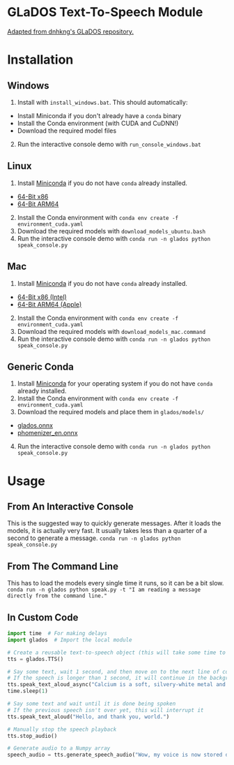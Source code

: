 # GLaDOS Text-To-Speech Module
[Adapted from dnhkng's GLaDOS repository.](https://github.com/dnhkng/GlaDOS)

# Installation

## Windows
1. Install with `install_windows.bat`. This should automatically:
  - Install Miniconda if you don't already have a `conda` binary
  - Install the Conda environment (with CUDA and CuDNN!)
  - Download the required model files
2. Run the interactive console demo with `run_console_windows.bat`

## Linux
1. Install [Miniconda](https://www.anaconda.com/download/success) if you do not have `conda` already installed.
  - [64-Bit x86](https://repo.anaconda.com/miniconda/Miniconda3-latest-Linux-x86_64.sh)
  - [64-Bit ARM64](https://repo.anaconda.com/miniconda/Miniconda3-latest-Linux-aarch64.sh)
2. Install the Conda environment with `conda env create -f environment_cuda.yaml`
3. Download the required models with `download_models_ubuntu.bash`
4. Run the interactive console demo with `conda run -n glados python speak_console.py`

## Mac
1. Install [Miniconda](https://www.anaconda.com/download/success) if you do not have `conda` already installed.
  - [64-Bit x86 (Intel)](https://repo.anaconda.com/miniconda/Miniconda3-latest-MacOSX-x86_64.pkg)
  - [64-Bit ARM64 (Apple)](https://repo.anaconda.com/miniconda/Miniconda3-latest-MacOSX-arm64.pkg)
2. Install the Conda environment with `conda env create -f environment_cuda.yaml`
3. Download the required models with `download_models_mac.command`
4. Run the interactive console demo with `conda run -n glados python speak_console.py`

## Generic Conda
1. Install [Miniconda](https://www.anaconda.com/download/success) for your operating system if you do not have `conda` already installed.
2. Install the Conda environment with `conda env create -f environment_cuda.yaml`
3. Download the required models and place them in `glados/models/`
  - [glados.onnx](https://github.com/dnhkng/GlaDOS/releases/download/0.1/glados.onnx)
  - [phomenizer_en.onnx](https://github.com/dnhkng/GlaDOS/releases/download/0.1/phomenizer_en.onnx)
4. Run the interactive console demo with `conda run -n glados python speak_console.py`

# Usage

## From An Interactive Console
This is the suggested way to quickly generate messages. After it loads the models, it is actually very fast. It usually takes less than a quarter of a second to generate a message.
`conda run -n glados python speak_console.py`

## From The Command Line
This has to load the models every single time it runs, so it can be a bit slow.
`conda run -n glados python speak.py -t "I am reading a message directly from the command line."`

## In Custom Code
```python
import time  # For making delays
import glados  # Import the local module

# Create a reusable text-to-speech object (this will take some time to load the AI models)
tts = glados.TTS()

# Say some text, wait 1 second, and then move on to the next line of code
# If the speech is longer than 1 second, it will continue in the background
tts.speak_text_aloud_async("Calcium is a soft, silvery-white metal and one of the most abundant elements on Earth. It is essential for living organisms, playing a critical role in building strong bones and teeth, as well as aiding muscle function and nerve signaling. Calcium is commonly found in compounds like limestone and is extracted for use in construction materials, such as cement and plaster. It also has industrial applications, including acting as a reducing agent in metal production. In everyday life, dietary calcium is obtained from foods like milk, cheese, leafy greens, and fortified products to support overall health.")
time.sleep(1)

# Say some text and wait until it is done being spoken
# If the previous speech isn't over yet, this will interrupt it
tts.speak_text_aloud("Hello, and thank you, world.")

# Manually stop the speech playback
tts.stop_audio()

# Generate audio to a Numpy array
speech_audio = tts.generate_speech_audio("Wow, my voice is now stored directly in your random access memory.")
```